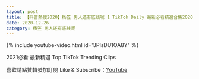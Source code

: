 ```yaml
---
layout: post
title: 【抖音熱搜2020】杨笠 男人还有底线呢 1 TikTok Daily 最新必看精選合集2020 12 26
date: 2020-12-26
category: 杨笠 男人还有底线呢
---
```


{% include youtube-video.html id="JPIsDU1OA8Y" %}

2021必看 最新精選 Top TikTok Trending Clips

喜歡請點贊轉發加訂閱 Like & Subscribe：[YouTube](https://www.youtube.com/channel/UCAoR7VcanIPd04uEq_GIylA/videos)


